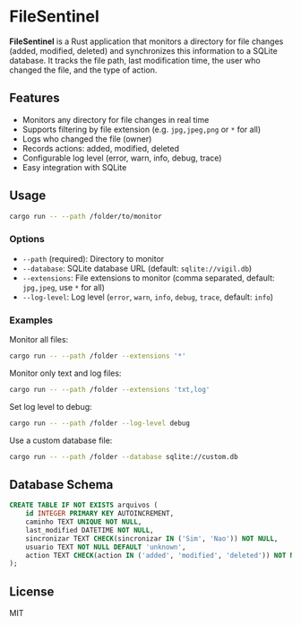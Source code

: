 # FileSentinel

**FileSentinel** is a Rust application that monitors a directory for file changes (added, modified, deleted) and synchronizes this information to a SQLite database. It tracks the file path, last modification time, the user who changed the file, and the type of action.

## Features

- Monitors any directory for file changes in real time
- Supports filtering by file extension (e.g. `jpg,jpeg,png` or `*` for all)
- Logs who changed the file (owner)
- Records actions: added, modified, deleted
- Configurable log level (error, warn, info, debug, trace)
- Easy integration with SQLite

## Usage

```bash
cargo run -- --path /folder/to/monitor
```

### Options

- `--path` (required): Directory to monitor
- `--database`: SQLite database URL (default: `sqlite://vigil.db`)
- `--extensions`: File extensions to monitor (comma separated, default: `jpg,jpeg`, use `*` for all)
- `--log-level`: Log level (`error`, `warn`, `info`, `debug`, `trace`, default: `info`)

### Examples

Monitor all files:
```bash
cargo run -- --path /folder --extensions '*'
```

Monitor only text and log files:
```bash
cargo run -- --path /folder --extensions 'txt,log'
```

Set log level to debug:
```bash
cargo run -- --path /folder --log-level debug
```

Use a custom database file:
```bash
cargo run -- --path /folder --database sqlite://custom.db
```

## Database Schema

```sql
CREATE TABLE IF NOT EXISTS arquivos (
    id INTEGER PRIMARY KEY AUTOINCREMENT,
    caminho TEXT UNIQUE NOT NULL,
    last_modified DATETIME NOT NULL,
    sincronizar TEXT CHECK(sincronizar IN ('Sim', 'Nao')) NOT NULL,
    usuario TEXT NOT NULL DEFAULT 'unknown',
    action TEXT CHECK(action IN ('added', 'modified', 'deleted')) NOT NULL DEFAULT 'added'
);
```

## License

MIT
